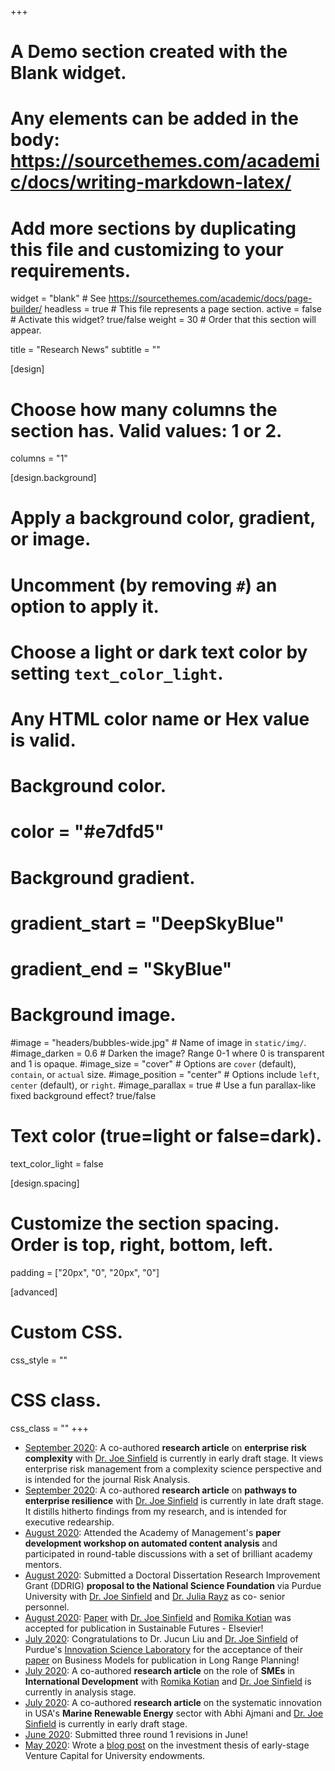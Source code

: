 +++
# A Demo section created with the Blank widget.
# Any elements can be added in the body: https://sourcethemes.com/academic/docs/writing-markdown-latex/
# Add more sections by duplicating this file and customizing to your requirements.

widget = "blank"  # See https://sourcethemes.com/academic/docs/page-builder/
headless = true  # This file represents a page section.
active = false  # Activate this widget? true/false
weight = 30  # Order that this section will appear.

title = "Research News"
subtitle = ""

[design]
  # Choose how many columns the section has. Valid values: 1 or 2.
  columns = "1"

[design.background]
  # Apply a background color, gradient, or image.
  #   Uncomment (by removing `#`) an option to apply it.
  #   Choose a light or dark text color by setting `text_color_light`.
  #   Any HTML color name or Hex value is valid.

  # Background color.
  # color = "#e7dfd5"
  
  # Background gradient.
   # gradient_start = "DeepSkyBlue"
   # gradient_end = "SkyBlue"
  
  # Background image.
  #image = "headers/bubbles-wide.jpg"  # Name of image in `static/img/`.
  #image_darken = 0.6  # Darken the image? Range 0-1 where 0 is transparent and 1 is opaque.
  #image_size = "cover"  #  Options are `cover` (default), `contain`, or `actual` size.
  #image_position = "center"  # Options include `left`, `center` (default), or `right`.
  #image_parallax = true  # Use a fun parallax-like fixed background effect? true/false

  # Text color (true=light or false=dark).
  text_color_light = false

[design.spacing]
  # Customize the section spacing. Order is top, right, bottom, left.
  padding = ["20px", "0", "20px", "0"]

[advanced]
 # Custom CSS. 
 css_style = ""
 
 # CSS class.
 css_class = ""
+++
- <u>September 2020</u>: A co-authored **research article** on **enterprise risk complexity** with [Dr. Joe Sinfield](https://engineering.purdue.edu/CE/People/view_person?resource_id=2154) is currently in early draft stage. It views enterprise risk management from a complexity science perspective and is intended for the journal Risk Analysis.   
- <u>September 2020</u>: A co-authored **research article** on **pathways to enterprise resilience** with [Dr. Joe Sinfield](https://engineering.purdue.edu/CE/People/view_person?resource_id=2154) is currently in late draft stage. It distills hitherto findings from my research, and is intended for executive redearship.   
- <u>August 2020</u>: Attended the Academy of Management's **paper development workshop on automated content analysis** and participated in round-table discussions with a set of brilliant academy mentors.
- <u>August 2020</u>: Submitted a Doctoral Dissertation Research Improvement Grant (DDRIG) **proposal to the National Science Foundation** via Purdue University with [Dr. Joe Sinfield](https://engineering.purdue.edu/CE/People/view_person?resource_id=2154) and [Dr. Julia Rayz](https://polytechnic.purdue.edu/profile/taylo108) as co- senior personnel.
- <u>August 2020</u>: [Paper](publication/sftr2020) with [Dr. Joe Sinfield](https://engineering.purdue.edu/CE/People/view_person?resource_id=2154) and [Romika Kotian](https://www.researchgate.net/profile/Romika_R_Kotian) was accepted for publication in Sustainable Futures - Elsevier!
- <u>July 2020</u>: Congratulations to Dr. Jucun Liu and [Dr. Joe Sinfield](https://engineering.purdue.edu/CE/People/view_person?resource_id=2154) of Purdue's [Innovation Science Laboratory]() for the acceptance of their  [paper](https://www.sciencedirect.com/science/article/pii/S0024630120302296) on Business Models for publication in Long Range Planning!
- <u>July 2020</u>: A co-authored **research article** on the role of **SMEs** in **International Development** with [Romika Kotian](https://www.researchgate.net/profile/Romika_R_Kotian) and [Dr. Joe Sinfield](https://engineering.purdue.edu/CE/People/view_person?resource_id=2154) is currently in analysis stage.
- <u>July 2020</u>: A co-authored **research article** on the systematic innovation in USA's **Marine Renewable Energy** sector with Abhi Ajmani and [Dr. Joe Sinfield](https://engineering.purdue.edu/CE/People/view_person?resource_id=2154) is currently in early draft stage.
- <u>June 2020</u>: Submitted three round 1 revisions in June!
- <u>May 2020</u>: Wrote a [blog post](publication/bertpriming) on the investment thesis of early-stage Venture Capital for University endowments.